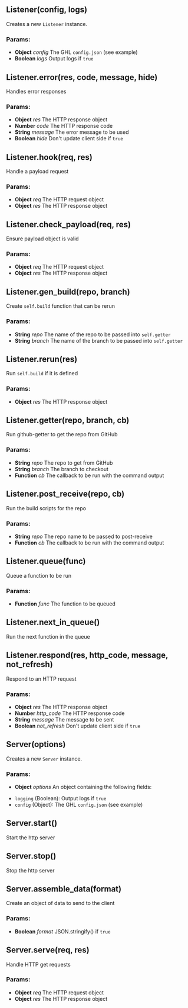 

<!-- Start listener.js -->

## Listener(config, logs)

Creates a new `Listener` instance.

### Params:

* **Object** *config* The GHL `config.json` (see example)
* **Boolean** *logs* Output logs if `true`

## Listener.error(res, code, message, hide)

Handles error responses

### Params:

* **Object** *res* The HTTP response object
* **Number** *code* The HTTP response code
* **String** *message* The error message to be used
* **Boolean** *hide* Don't update client side if `true`

## Listener.hook(req, res)

Handle a payload request

### Params:

* **Object** *req* The HTTP request object
* **Object** *res* The HTTP response object

## Listener.check_payload(req, res)

Ensure payload object is valid

### Params:

* **Object** *req* The HTTP request object
* **Object** *res* The HTTP response object

## Listener.gen_build(repo, branch)

Create `self.build` function that can be rerun

### Params:

* **String** *repo* The name of the repo to be passed into `self.getter`
* **String** *branch* The name of the branch to be passed into `self.getter`

## Listener.rerun(res)

Run `self.build` if it is defined

### Params:

* **Object** *res* The HTTP response object

## Listener.getter(repo, branch, cb)

Run github-getter to get the repo from GitHub

### Params:

* **String** *repo* The repo to get from GitHub
* **String** *branch* The branch to checkout
* **Function** *cb* The callback to be run with the command output

## Listener.post_receive(repo, cb)

Run the build scripts for the repo

### Params:

* **String** *repo* The repo name to be passed to post-receive
* **Function** *cb* The callback to be run with the command output

## Listener.queue(func)

Queue a function to be run

### Params:

* **Function** *func* The function to be queued

## Listener.next_in_queue()

Run the next function in the queue

## Listener.respond(res, http_code, message, not_refresh)

Respond to an HTTP request

### Params:

* **Object** *res* The HTTP response object
* **Number** *http_code* The HTTP response code
* **String** *message* The message to be sent
* **Boolean** *not_refresh* Don't update client side if `true`

<!-- End listener.js -->

<!-- Start server.js -->

## Server(options)

Creates a new `Server` instance.

### Params:

* **Object** *options* An object containing the following fields: 
 - `logging` (Boolean): Output logs if `true`
 - `config` (Object): The GHL `config.json` (see example)

## Server.start()

Start the http server

## Server.stop()

Stop the http server

## Server.assemble_data(format)

Create an object of data to send to the client

### Params:

* **Boolean** *format* JSON.stringify() if `true`

## Server.serve(req, res)

Handle HTTP get requests

### Params:

* **Object** *req* The HTTP request object
* **Object** *res* The HTTP response object

<!-- End server.js -->

